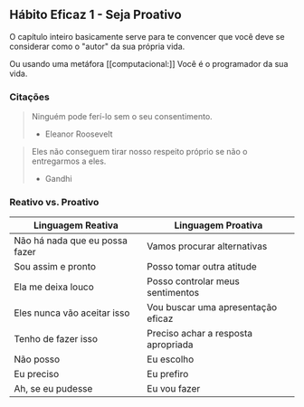## Hábito Eficaz 1 - Seja Proativo

O capítulo inteiro basicamente serve para te convencer que você deve se considerar como o "autor" da sua própria vida.

Ou usando uma metáfora [[computacional:]] Você é o programador da sua vida.

### Citações

> Ninguém pode ferí-lo sem o seu consentimento.
> 
> - Eleanor Roosevelt

> Eles não conseguem tirar nosso respeito próprio se não o entregarmos a eles.
> 
> - Gandhi



### Reativo vs. Proativo

| Linguagem Reativa              | Linguagem Proativa                  |
| ------------------------------ | ----------------------------------- |
| Não há nada que eu possa fazer | Vamos procurar alternativas         |
| Sou assim e pronto             | Posso tomar outra atitude           |
| Ela me deixa louco             | Posso controlar meus sentimentos    |
| Eles nunca vão aceitar isso    | Vou buscar uma apresentação eficaz  |
| Tenho de fazer isso            | Preciso achar a resposta apropriada |
| Não posso                      | Eu escolho                          |
| Eu preciso                     | Eu prefiro                          |
| Ah, se eu pudesse              | Eu vou fazer                        |
